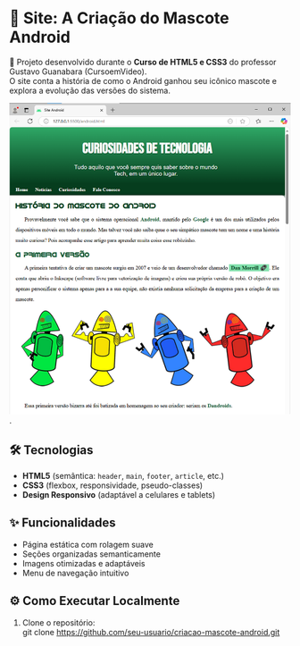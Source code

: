 # 🤖 Site: A Criação do Mascote Android  

📌 Projeto desenvolvido durante o **Curso de HTML5 e CSS3** do professor Gustavo Guanabara (CursoemVideo).  
O site conta a história de como o Android ganhou seu icônico mascote e explora a evolução das versões do sistema.  

![Preview do Site](imagens/./preview-site.png).  

## 🛠️ Tecnologias  
- **HTML5** (semântica: `header`, `main`, `footer`, `article`, etc.)  
- **CSS3** (flexbox, responsividade, pseudo-classes)  
- **Design Responsivo** (adaptável a celulares e tablets)  

## ✨ Funcionalidades  
- Página estática com rolagem suave  
- Seções organizadas semanticamente  
- Imagens otimizadas e adaptáveis  
- Menu de navegação intuitivo  

## ⚙️ Como Executar Localmente  
1. Clone o repositório:  
git clone
https://github.com/seu-usuario/criacao-mascote-android.git  
